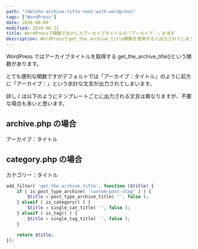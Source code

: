 ```yaml
---
path: "/delete-archive-title-text-with-wordpress"
tags: ["WordPress"]
date: 2018-08-09
modified: 2019-06-11
title: WordPressで関数で出力したアーカイブタイトルの「アーカイブ：」を消す
description: WordPressでget_the_archive_title関数を使用すると出力されてしまう「アーカイブ：」の文字列を消す方法を紹介しています。
---
```


WordPress ではアーカイブタイトルを取得する get_the_archive_title()という関数があります。

とても便利な関数ですがデフォルトでは「アーカイブ：タイトル」のように前方に「アーカイブ：」という余計な文言が出力されてしまいます。

詳しくは以下のようにテンプレートごとに出力される文言は異なりますが、不要な場合も多いと思います。

## archive.php の場合

アーカイブ：タイトル

## category.php の場合

カテゴリー：タイトル

```php
add_filter( 'get_the_archive_title', function ($title) {
    if ( is_post_type_archive( 'custom-post-slag' ) ) {
		$title = post_type_archive_title( '', false );
	} elseif ( is_category() ) {
		$title = single_cat_title( '', false );
	} elseif ( is_tag() ) {
		$title = single_tag_title( '', false );
	}

    return $title;
});
```
